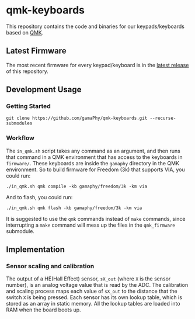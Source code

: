 # qmk-keyboards

This repository contains the code and binaries for our keypads/keyboards based on [QMK](https://github.com/qmk/qmk_firmware).

## Latest Firmware

The most recent firmware for every keypad/keyboard is in the [latest release](https://github.com/gamaPhy/qmk-keyboards/releases/latest) of this repository.

## Development Usage

### Getting Started
`git clone https://github.com/gamaPhy/qmk-keyboards.git --recurse-submodules`

### Workflow
The `in_qmk.sh` script takes any command as an argument, and then runs that command in a QMK environment that has access to the keyboards in `firmware/`. These keyboards are inside the `gamaphy` directory in the QMK environment. So to build firmware for Freedom (3k) that supports VIA, you could run:

    ./in_qmk.sh qmk compile -kb gamaphy/freedom/3k -km via

And to flash, you could run:

    ./in_qmk.sh qmk flash -kb gamaphy/freedom/3k -km via

It is suggested to use the `qmk` commands instead of `make` commands, since interrupting a `make` command will mess up the files in the `qmk_firmware` submodule.

## Implementation

### Sensor scaling and calibration

The output of a HE(Hall Effect) sensor, `sX_out` (where `X` is the sensor number), is an analog voltage value that is read by the ADC. The calibration and scaling process maps each value of `sX_out` to the distance that the switch `X` is being pressed. Each sensor has its own lookup table, which is stored as an array in static memory. All the lookup tables are loaded into RAM when the board boots up.

